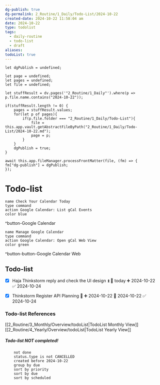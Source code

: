 ```yaml
---
dg-publish: true
dg-permalink: 2_Routine/1_Daily/Todo-List/2024-10-22
created-date: 2024-10-22 11:58:04 am
date: 2024-10-22
type: todolist
tags:
  - daily-routine
  - todo-list
  - draft
aliases: 
todoList: true
---
```

```dataviewjs
let dgPublish = undefined;

let page = undefined;
let pages = undefined;
let file = undefined;

let stuffResult = dv.pages('"2_Routine/1_Daily"').where(p => p.file.name.contains("2024-10-22"));

if(stuffResult.length != 0) {
	pages = stuffResult.values;
	for(let p of pages){
		if(p.file.folder === "2_Routine/1_Daily/Todo-List"){
			file = this.app.vault.getAbstractFileByPath("2_Routine/1_Daily/Todo-List/2024-10-22.md");
			page = p;
		}
	}
	dgPublish = true;
}

await this.app.fileManager.processFrontMatter(file, (fm) => {
fm["dg-publish"] = dgPublish;
});
```
# Todo-list

```button
name Check Your Calendar Today
type command
action Google Calendar: List gCal Events
color blue
```
^button-Google Calendar


```button
name Manage Google Calendar
type command
action Google Calendar: Open gCal Web View
color green
```
^button-button-Google Calendar Web

## Todo-list
- [x] Haja Thinkstorm reply and check the UI design ⏫ 📅 today ➕ 2024-10-22 ✅ 2024-10-24
- [x] Thinkstorm Register API Planning 🔺 ➕ 2024-10-22 📅 2024-10-22 ✅ 2024-10-24










### Todo-list References
[[2_Routine/3_Monthly/Overview/todoList|TodoList Monthly View]]
[[2_Routine/4_Yearly/Overview/todoList|TodoList Yearly View]]

##### Todo-list NOT completed!
```tasks
	not done
	status.type is not CANCELLED
	created before 2024-10-22
	group by due
	sort by priority
	sort by due
	sort by scheduled
```




